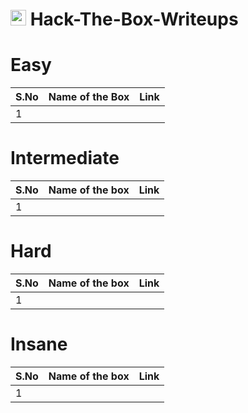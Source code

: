 # <img src="https://avatars.githubusercontent.com/u/67481186?v=4" width="25"> Hack-The-Box-Writeups


# Easy
|S.No| Name of the Box    | Link    |
|----|--------------------|---------|
|1   |                    |         |


# Intermediate
|S.No| Name of the box  | Link |
|----|------------------|------|
|1   |                  |      |


# Hard
|S.No| Name of the box  | Link |
|----|------------------|------|
|1   |                  |      |



# Insane
|S.No| Name of the box  | Link |
|----|------------------|------|
|1   |                  |      |

